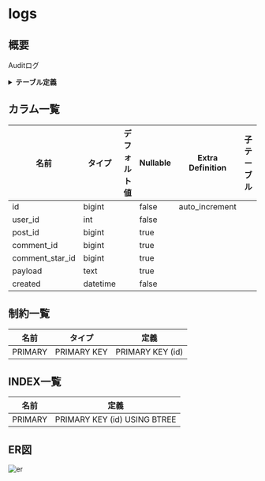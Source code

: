 # logs

## 概要

Auditログ

<details>
<summary><strong>テーブル定義</strong></summary>

```sql
CREATE TABLE `logs` (
  `id` bigint NOT NULL AUTO_INCREMENT,
  `user_id` int NOT NULL,
  `post_id` bigint DEFAULT NULL,
  `comment_id` bigint DEFAULT NULL,
  `comment_star_id` bigint DEFAULT NULL,
  `payload` text,
  `created` datetime NOT NULL,
  PRIMARY KEY (`id`)
) ENGINE=InnoDB DEFAULT CHARSET=utf8mb4 COLLATE=utf8mb4_0900_ai_ci COMMENT='Auditログ'
```

</details>

## カラム一覧

| 名前              | タイプ      | デフォルト値       | Nullable | Extra Definition | 子テーブル      | 親テーブル      | コメント     |
| --------------- | -------- | ------------ | -------- | ---------------- | ---------- | ---------- | -------- |
| id              | bigint   |              | false    | auto_increment   |            |            |          |
| user_id         | int      |              | false    |                  |            |            |          |
| post_id         | bigint   |              | true     |                  |            |            |          |
| comment_id      | bigint   |              | true     |                  |            |            |          |
| comment_star_id | bigint   |              | true     |                  |            |            |          |
| payload         | text     |              | true     |                  |            |            |          |
| created         | datetime |              | false    |                  |            |            |          |

## 制約一覧

| 名前      | タイプ         | 定義               |
| ------- | ----------- | ---------------- |
| PRIMARY | PRIMARY KEY | PRIMARY KEY (id) |

## INDEX一覧

| 名前      | 定義                           |
| ------- | ---------------------------- |
| PRIMARY | PRIMARY KEY (id) USING BTREE |

## ER図

![er](logs.svg)
